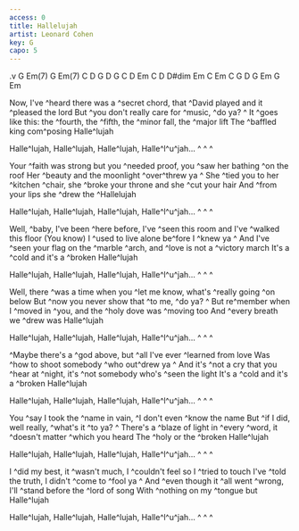 ```yaml
---
access: 0
title: Hallelujah
artist: Leonard Cohen
key: G
capo: 5
---
```

.v G Em(7) G Em(7)   C D G D   G C D Em C   D D#dim Em   C Em C G D G Em G Em

Now, I've ^heard there was a ^secret chord, that ^David played and it ^pleased the lord
But ^you don't really care for ^music, ^do ya? ^ 
It ^goes like this: the ^fourth, the ^fifth, the ^minor fall, the ^major lift
The ^baffled king com^posing Halle^lujah 

Halle^lujah, Halle^lujah, Halle^lujah, Halle^l^u^jah... ^ ^ ^

Your ^faith was strong but you ^needed proof, you ^saw her bathing ^on the roof
Her ^beauty and the moonlight ^over^threw ya ^
She ^tied you to her ^kitchen ^chair, she ^broke your throne and she ^cut your hair
And ^from your lips she ^drew the ^Hallelujah 

Halle^lujah, Halle^lujah, Halle^lujah, Halle^l^u^jah... ^ ^ ^

Well, ^baby, I've been ^here before, I've ^seen this room and I've ^walked this floor
(You know) I ^used to live alone be^fore I ^knew ya ^
And I've ^seen your flag on the ^marble ^arch, and ^love is not a ^victory march
It's a ^cold and it's a ^broken Halle^lujah 

Halle^lujah, Halle^lujah, Halle^lujah, Halle^l^u^jah... ^ ^ ^

Well, there ^was a time when you ^let me know, what's ^really going ^on below
But ^now you never show that ^to me, ^do ya? ^
But re^member when I ^moved in ^you, and the ^holy dove was ^moving too
And ^every breath we ^drew was Halle^lujah 

Halle^lujah, Halle^lujah, Halle^lujah, Halle^l^u^jah... ^ ^ ^

^Maybe there's a ^god above, but ^all I've ever ^learned from love
Was ^how to shoot somebody ^who out^drew ya ^
And it's ^not a cry that you ^hear at ^night, it's ^not somebody who's ^seen the light
It's a ^cold and it's a ^broken Halle^lujah 

Halle^lujah, Halle^lujah, Halle^lujah, Halle^l^u^jah... ^ ^ ^

You ^say I took the ^name in vain, ^I don't even ^know the name
But ^if I did, well really, ^what's it ^to ya? ^
There's a ^blaze of light in ^every ^word, it ^doesn't matter ^which you heard
The ^holy or the ^broken Halle^lujah 

Halle^lujah, Halle^lujah, Halle^lujah, Halle^l^u^jah... ^ ^ ^

I ^did my best, it ^wasn't much, I ^couldn't feel so I ^tried to touch
I've ^told the truth, I didn't ^come to ^fool ya ^
And ^even though it ^all went ^wrong, I'll ^stand before the ^lord of song
With ^nothing on my ^tongue but Halle^lujah 

Halle^lujah, Halle^lujah, Halle^lujah, Halle^l^u^jah... ^ ^ ^